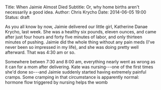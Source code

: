 Title: When Jaimie Almost Died
Subtitle: Or, why home births aren't necessarily a good idea.
Author: Chris Krycho
Date: 2014-06-05 19:00
Status: draft

As you all know by now, Jaimie delivered our little girl, Katherine Danae Krycho, last week. She was a healthy six pounds, eleven ounces, and came after just four hours and forty five minutes of labor, and only thirteen minutes of pushing. Jaimie did the whole thing without any pain meds (I've never been so impressed in my life), and she was doing pretty well afterward. That was 4:30 am or so.

Somewhere betwen 7:30 and 8:00 am, everything nearly went as wrong as it can for a mom after delivering. Kate was nursing---one of the first times she'd done so---and Jaimie suddenly started having extremely painful cramps. Some cramping in that circumstance is apparently normal: hormone flow triggered by nursing helps the womb 